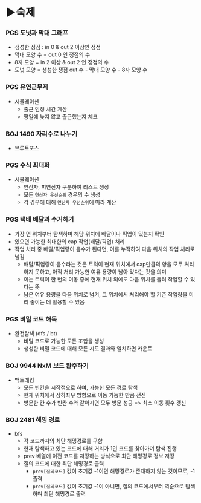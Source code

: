 # ▶숙제

### PGS 도넛과 막대 그래프
- 생성한 정점 : in 0 & out 2 이상인 정점
- 막대 모양 수 = out 0 인 정점의 수
- 8자 모양 = in 2 이상 & out 2 인 정점의 수
- 도넛 모양 = 생성한 쟁점 out 수 - 막대 모양 수 - 8자 모양 수

### PGS 유연근무제
- 시뮬레이션
  - 출근 인정 시간 계산 
  - 평일에 늦지 않고 출근했는지 체크

### BOJ 1490 자리수로 나누기
- 브루트포스

### PGS 수식 최대화
- 시뮬레이션
  - 연산자, 피연산자 구분하여 리스트 생성
  - 모든 `연산자 우선순위` 경우의 수 생성
  - 각 경우에 대해 `연산자 우선순위`에 따라 계산

### PGS 택배 배달과 수거하기
- 가장 먼 위치부터 탐색하며 해당 위치에 배달이나 픽업이 있는지 확인
- 있으면 가능한 최대한의 cap 작업(배달/픽업) 처리
- 작업 처리 중 배달/픽업량이 음수가 된다면, 이를 누적하여 다음 위치의 작업 처리로 넘김
  - 배달/픽업량이 음수라는 것은 트럭이 현재 위치에서 cap만큼의 양을 모두 처리하지 못하고, 아직 처리 가능한 여유 용량이 남아 있다는 것을 의미 
  - 이는 트럭이 한 번의 이동 중에 현재 위치 외에도 다음 위치를 들러 작업할 수 있다는 뜻 
  - 남은 여유 용량을 다음 위치로 넘겨, 그 위치에서 처리해야 할 기존 작업량을 미리 줄이는 데 활용할 수 있음

### PGS 비밀 코드 해독
- 완전탐색 (dfs / bt)
  - 비밀 코드로 가능한 모든 조합을 생성
  - 생성한 비밀 코드에 대해 모든 시도 결과와 일치하면 카운트

### BOJ 9944 NxM 보드 완주하기
- 백트래킹
  - 모든 빈칸을 시작점으로 하여, 가능한 모든 경로 탐색
  - 현재 위치에서 상하좌우 방향으로 이동 가능한 만큼 전진
  - 방문한 칸 수가 빈칸 수와 같아지면 모두 방문 성공 => 최소 이동 횟수 갱신

### BOJ 2481 해밍 경로
- bfs
  - 각 코드까지의 최단 해밍경로를 구함
  - 현재 탐색하고 있는 코드에 대해 거리가 1인 코드를 찾아가며 탐색 진행
  - prev 배열에 이전 코드를 저장하는 방식으로 최단 해밍경로 정보 저장
  - 질의 코드에 대한 최단 해밍경로 출력
    - `prev[질의코드]` 값이 초기값 -1이면 해밍경로가 존재하지 않는 것이므로, -1 출력
    - `prev[질의코드]` 값이 초기값 -1이 아니면, 질의 코드에서부터 역순으로 탐색하며 최단 해밍경로 출력
